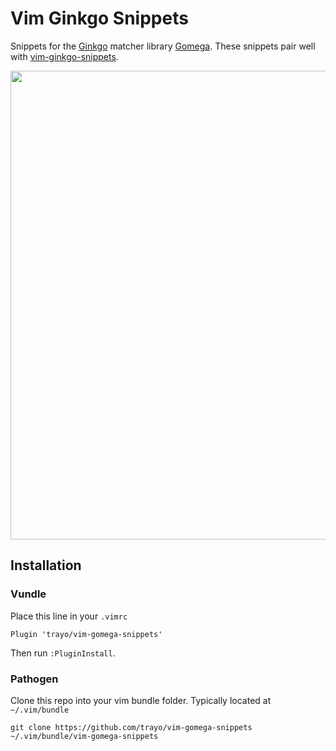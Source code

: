 # Vim Ginkgo Snippets

Snippets for the [Ginkgo](https://github.com/onsi/ginkgo) matcher library [Gomega](https://github.com/onsi/gomega). These snippets pair well with [vim-ginkgo-snippets](https://github.com/trayo/vim-ginkgo-snippets).

<img src="http://i.imgur.com/J7ydMva.gif" width="750">

## Installation

### Vundle

Place this line in your `.vimrc`

```
Plugin 'trayo/vim-gomega-snippets'
```

Then run `:PluginInstall`.

### Pathogen

Clone this repo into your vim bundle folder. Typically located at `~/.vim/bundle`

```
git clone https://github.com/trayo/vim-gomega-snippets ~/.vim/bundle/vim-gomega-snippets
```
